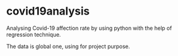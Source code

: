 # covid19analysis
Analysing Covid-19 affection rate by using python with the help of regression technique.

The data is global one, using for project purpose.

